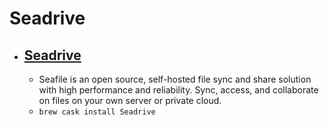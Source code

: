 # Seadrive
- [Seadrive](https://www.seafile.com/en/home/)
  - 
  - Seafile is an open source, self-hosted file sync and share solution with high performance and reliability. Sync, access, and collaborate on files on your own server or private cloud.
  - `brew cask install Seadrive`
